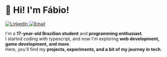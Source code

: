 # 👋 Hi! I'm Fábio!  

<p align="left">
  <a href="https://linkedin.com/in/ofabiodev">
    <img src="https://img.shields.io/badge/Fábio%20Henrique-FF4B4B" alt="LinkedIn" />
  </a>
  <a href="mailto:me@ofabio.dev">
    <img src="https://img.shields.io/badge/me@ofabio.dev-FF4B4B" alt="Email" />
  </a>
</p>

I'm a **17-year-old Brazilian student** and **programming enthusiast**.  
I started coding with typescript, and now I'm exploring **web development, game development, and more**.  
Here, you'll find my **projects, experiments, and a bit of my journey in tech**.  
